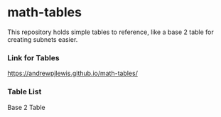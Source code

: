 # math-tables
This repository holds simple tables to reference, like a base 2 table for creating subnets easier.

### Link for Tables
https://andrewpjlewis.github.io/math-tables/

### Table List
Base 2 Table
